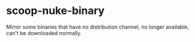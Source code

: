 # scoop-nuke-binary

Mirror some binaries that have no distribution channel, no longer available, can't be downloaded normally.
